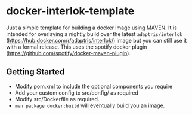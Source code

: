 # docker-interlok-template

Just a simple template for building a docker image using MAVEN. It is intended for overlaying a nightly build over the latest `adaptris/interlok` (https://hub.docker.com/r/adaptris/interlok/) image but you can still use it with a formal release.  This uses the spotify docker plugin (https://github.com/spotify/docker-maven-plugin).

## Getting Started

* Modify pom.xml to include the optional components you require
* Add your custom config to src/config/ as required
* Modify src/Dockerfile as required.
* `mvn package docker:build` will eventually build you an image.